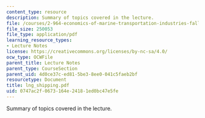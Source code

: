 ```yaml
---
content_type: resource
description: Summary of topics covered in the lecture.
file: /courses/2-964-economics-of-marine-transportation-industries-fall-2006/0747ac2f0673164e24181ed0bc47e5fe_lng_shipping.pdf
file_size: 250053
file_type: application/pdf
learning_resource_types:
- Lecture Notes
license: https://creativecommons.org/licenses/by-nc-sa/4.0/
ocw_type: OCWFile
parent_title: Lecture Notes
parent_type: CourseSection
parent_uid: 4d0ce37c-ed81-5be3-8ee0-041c5faeb2bf
resourcetype: Document
title: lng_shipping.pdf
uid: 0747ac2f-0673-164e-2418-1ed0bc47e5fe
---
```

Summary of topics covered in the lecture.